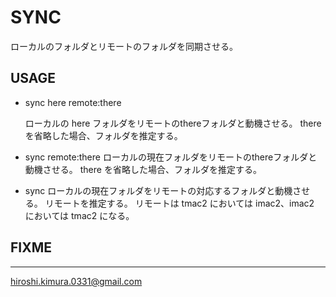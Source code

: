 # SYNC

ローカルのフォルダとリモートのフォルダを同期させる。

## USAGE

* sync here remote:there

    ローカルの here フォルダをリモートのthereフォルダと動機させる。
    there を省略した場合、フォルダを推定する。

* sync remote:there
  ローカルの現在フォルダをリモートのthereフォルダと動機させる。
  there を省略した場合、フォルダを推定する。

* sync
  ローカルの現在フォルダをリモートの対応するフォルダと動機させる。
  リモートを推定する。
  リモートは tmac2 においては imac2、imac2 においては tmac2 になる。

## FIXME

---
hiroshi.kimura.0331@gmail.com

